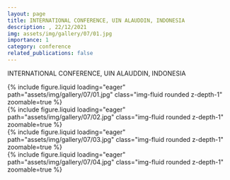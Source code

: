 ```yaml
---
layout: page
title: INTERNATIONAL CONFERENCE, UIN ALAUDDIN, INDONESIA
description: , 22/12/2021
img: assets/img/gallery/07/01.jpg
importance: 1
category: conference
related_publications: false
---
```


<p class="distill-post-title">INTERNATIONAL CONFERENCE, UIN ALAUDDIN, INDONESIA</p>

<div class="row mt-3">
    <div class="col-sm mt-3 mt-md-0">
        {% include figure.liquid loading="eager" path="assets/img/gallery/07/01.jpg" class="img-fluid rounded z-depth-1" zoomable=true %}
    </div>
    <div class="col-sm mt-3 mt-md-0">
        {% include figure.liquid loading="eager" path="assets/img/gallery/07/02.jpg" class="img-fluid rounded z-depth-1" zoomable=true %}
    </div>
</div>
<div class="row mt-3">
    <div class="col-sm mt-3 mt-md-0">
        {% include figure.liquid loading="eager" path="assets/img/gallery/07/03.jpg" class="img-fluid rounded z-depth-1" zoomable=true %}
    </div>
    <div class="col-sm mt-3 mt-md-0">
        {% include figure.liquid loading="eager" path="assets/img/gallery/07/04.jpg" class="img-fluid rounded z-depth-1" zoomable=true %}
    </div>
</div>
